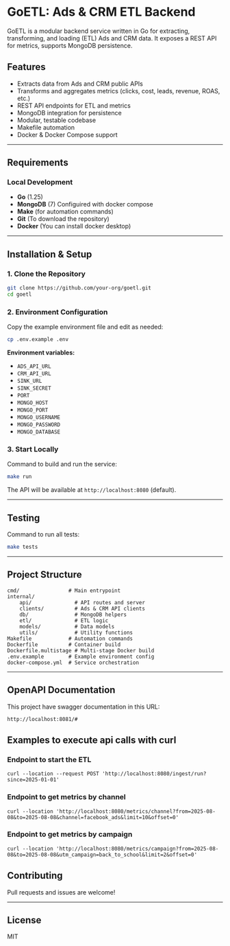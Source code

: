 
# GoETL: Ads & CRM ETL Backend

GoETL is a modular backend service written in Go for extracting, transforming, and loading (ETL) Ads and CRM data. It exposes a REST API for metrics, supports MongoDB persistence.

## Features
- Extracts data from Ads and CRM public APIs
- Transforms and aggregates metrics (clicks, cost, leads, revenue, ROAS, etc.)
- REST API endpoints for ETL and metrics
- MongoDB integration for persistence
- Modular, testable codebase
- Makefile automation
- Docker & Docker Compose support

---

## Requirements

### Local Development
- **Go** (1.25)
- **MongoDB** (7) Configuired with docker compose
- **Make** (for automation commands)
- **Git** (To download the repository)
- **Docker** (You can install docker desktop)

---

## Installation & Setup

### 1. Clone the Repository
```sh
git clone https://github.com/your-org/goetl.git
cd goetl
```

### 2. Environment Configuration
Copy the example environment file and edit as needed:
```sh
cp .env.example .env
```

**Environment variables:**
- `ADS_API_URL`
- `CRM_API_URL`
- `SINK_URL`
- `SINK_SECRET`
- `PORT`
- `MONGO_HOST`
- `MONGO_PORT`
- `MONGO_USERNAME`
- `MONGO_PASSWORD`
- `MONGO_DATABASE`


### 3. Start Locally

Command to build and run the service:

```sh
make run
```

The API will be available at `http://localhost:8080` (default).

---

## Testing

Command to run all tests:
```sh
make tests
```

---

## Project Structure

```
cmd/                # Main entrypoint
internal/
	api/              # API routes and server
	clients/          # Ads & CRM API clients
	db/               # MongoDB helpers
	etl/              # ETL logic
	models/           # Data models
	utils/            # Utility functions
Makefile            # Automation commands
Dockerfile          # Container build
Dockerfile.multistage # Multi-stage Docker build
.env.example        # Example environment config
docker-compose.yml  # Service orchestration
```

---


## OpenAPI Documentation

This project have swagger documentation in this URL:

```
http://localhost:8081/#
```

## Examples to execute api calls with curl


### Endpoint to start the ETL
```
curl --location --request POST 'http://localhost:8080/ingest/run?since=2025-01-01'
```

### Endpoint to get metrics by channel

```
curl --location 'http://localhost:8080/metrics/channel?from=2025-08-08&to=2025-08-08&channel=facebook_ads&limit=10&offset=0'
```

### Endpoint to get metrics by campaign

```
curl --location 'http://localhost:8080/metrics/campaign?from=2025-08-08&to=2025-08-08&utm_campaign=back_to_school&limit=2&offset=0'
```

## Contributing
Pull requests and issues are welcome!

---

## License
MIT
